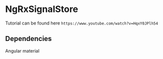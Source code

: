 # NgRxSignalStore

Tutorial can be found here
`https://www.youtube.com/watch?v=HqxY0JPlh54`

## Dependencies
Angular material 
